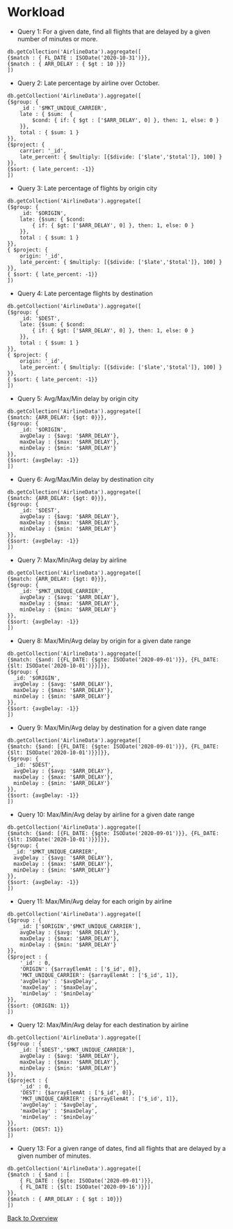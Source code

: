  # Workload 

- Query 1: For a given date, find all flights that are delayed by a given number of minutes or more. 
```
db.getCollection('AirlineData').aggregate([
{$match : { FL_DATE : ISODate('2020-10-31')}},
{$match : { ARR_DELAY : { $gt : 10 }}}
])
```

- Query 2: Late percentage by airline over October. 
```
db.getCollection('AirlineData').aggregate([
{$group: {
    _id : '$MKT_UNIQUE_CARRIER',
    late : { $sum:  { 
        $cond: { if: { $gt : ['$ARR_DELAY', 0] }, then: 1, else: 0 }
    }},
    total : { $sum: 1 }
}},
{$project: {
    carrier: '_id',
    late_percent: { $multiply: [{$divide: ['$late','$total']}, 100] }
}},
{$sort: { late_percent: -1}}
])
```

- Query 3: Late percentage of flights by origin city
```
db.getCollection('AirlineData').aggregate([
{$group: {
    _id: '$ORIGIN',
    late: {$sum: { $cond: 
        { if: { $gt: ['$ARR_DELAY', 0] }, then: 1, else: 0 }
    }},
    total : { $sum: 1 }
}},
{ $project: { 
    origin: '_id',
    late_percent: { $multiply: [{$divide: ['$late','$total']}, 100] }
}},
{ $sort: { late_percent: -1}}
])
```

- Query 4: Late percentage flights by destination
```
db.getCollection('AirlineData').aggregate([
{$group: {
    _id: '$DEST',
    late: {$sum: { $cond: 
        { if: { $gt: ['$ARR_DELAY', 0] }, then: 1, else: 0 }
    }},
    total : { $sum: 1 }
}},
{ $project: { 
    origin: '_id',
    late_percent: { $multiply: [{$divide: ['$late','$total']}, 100] }
}},
{ $sort: { late_percent: -1}}
])
```

- Query 5: Avg/Max/Min delay by origin city
```
db.getCollection('AirlineData').aggregate([
{$match: {ARR_DELAY: {$gt: 0}}},
{$group: {
    _id: '$ORIGIN',
    avgDelay : {$avg: '$ARR_DELAY'},
    maxDelay : {$max: '$ARR_DELAY'},
    minDelay : {$min: '$ARR_DELAY'}
}},
{$sort: {avgDelay: -1}}
])
```

- Query 6: Avg/Max/Min delay by destination city

```
db.getCollection('AirlineData').aggregate([
{$match: {ARR_DELAY: {$gt: 0}}},
{$group: {
    _id: '$DEST',
    avgDelay : {$avg: '$ARR_DELAY'},
    maxDelay : {$max: '$ARR_DELAY'},
    minDelay : {$min: '$ARR_DELAY'}
}},
{$sort: {avgDelay: -1}}
])
```

- Query 7: Max/Min/Avg delay by airline

```
db.getCollection('AirlineData').aggregate([
{$match: {ARR_DELAY: {$gt: 0}}},
{$group: {
    _id: '$MKT_UNIQUE_CARRIER',
    avgDelay : {$avg: '$ARR_DELAY'},
    maxDelay : {$max: '$ARR_DELAY'},
    minDelay : {$min: '$ARR_DELAY'}
}},
{$sort: {avgDelay: -1}}
])
```

- Query 8: Max/Min/Avg delay by origin for a given date range
```
db.getCollection('AirlineData').aggregate([
{$match: {$and: [{FL_DATE: {$gte: ISODate('2020-09-01')}}, {FL_DATE: {$lt: ISODate('2020-10-01')}}]}},
{$group: {
  _id: '$ORIGIN',
  avgDelay : {$avg: '$ARR_DELAY'},
  maxDelay : {$max: '$ARR_DELAY'},
  minDelay : {$min: '$ARR_DELAY'}
}},
{$sort: {avgDelay: -1}}
])
```

- Query 9: Max/Min/Avg delay by destination for a given date range
```
db.getCollection('AirlineData').aggregate([
{$match: {$and: [{FL_DATE: {$gte: ISODate('2020-09-01')}}, {FL_DATE: {$lt: ISODate('2020-10-01')}}]}},
{$group: {
  _id: '$DEST',
  avgDelay : {$avg: '$ARR_DELAY'},
  maxDelay : {$max: '$ARR_DELAY'},
  minDelay : {$min: '$ARR_DELAY'}
}},
{$sort: {avgDelay: -1}}
])
```

- Query 10: Max/Min/Avg delay by airline for a given date range
```
db.getCollection('AirlineData').aggregate([
{$match: {$and: [{FL_DATE: {$gte: ISODate('2020-09-01')}}, {FL_DATE: {$lt: ISODate('2020-10-01')}}]}},
{$group: {
  _id: '$MKT_UNIQUE_CARRIER',
  avgDelay : {$avg: '$ARR_DELAY'},
  maxDelay : {$max: '$ARR_DELAY'},
  minDelay : {$min: '$ARR_DELAY'}
}},
{$sort: {avgDelay: -1}}
])
```

- Query 11: Max/Min/Avg delay for each origin by airline
```
db.getCollection('AirlineData').aggregate([
{$group : {
    _id: ['$ORIGIN','$MKT_UNIQUE_CARRIER'],
    avgDelay : {$avg: '$ARR_DELAY'},
    maxDelay : {$max: '$ARR_DELAY'},
    minDelay : {$min: '$ARR_DELAY'}  
}},
{$project : {
    '_id' : 0,
    'ORIGIN': {$arrayElemAt : ['$_id', 0]}, 
    'MKT_UNIQUE_CARRIER': {$arrayElemAt : ['$_id', 1]}, 
    'avgDelay' : '$avgDelay',
    'maxDelay' : '$maxDelay',
    'minDelay' : '$minDelay'
}},
{$sort: {ORIGIN: 1}}    
])
```

- Query 12: Max/Min/Avg delay for each destination by airline
```
db.getCollection('AirlineData').aggregate([
{$group : {
    _id: ['$DEST','$MKT_UNIQUE_CARRIER'],
    avgDelay : {$avg: '$ARR_DELAY'},
    maxDelay : {$max: '$ARR_DELAY'},
    minDelay : {$min: '$ARR_DELAY'}  
}},
{$project : {
    '_id' : 0,
    'DEST': {$arrayElemAt : ['$_id', 0]}, 
    'MKT_UNIQUE_CARRIER': {$arrayElemAt : ['$_id', 1]}, 
    'avgDelay' : '$avgDelay',
    'maxDelay' : '$maxDelay',
    'minDelay' : '$minDelay'
}},
{$sort: {DEST: 1}}    
])
```

- Query 13: For a given range of dates, find all flights that are delayed by a given number of minutes. 
```
db.getCollection('AirlineData').aggregate([
{$match : { $and : [
    { FL_DATE : {$gte: ISODate('2020-09-01')}},
    { FL_DATE : {$lt: ISODate('2020-09-16')}}]
}},
{$match : { ARR_DELAY : { $gt : 10}}}
])
```

[Back to Overview](index.md)
